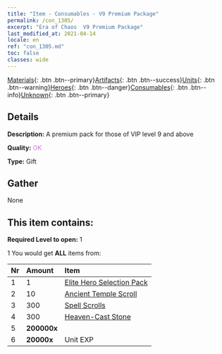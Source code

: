 ```yaml
---
title: "Item - Consumables - V9 Premium Package"
permalink: /con_1305/
excerpt: "Era of Chaos  V9 Premium Package"
last_modified_at: 2021-04-14
locale: en
ref: "con_1305.md"
toc: false
classes: wide
---
```

 [Materials](/Items/){: .btn .btn--primary}[Artifacts](/Items/Artifacts/){: .btn .btn--success}[Units](/Items/Units/){: .btn .btn--warning}[Heroes](/Items/Heroes/){: .btn .btn--danger}[Consumables](/Items/Consumables/){: .btn .btn--info}[Unknown](/Items/Unknown/){: .btn .btn--primary}

## Details
 **Description:** A premium pack for those of VIP level 9 and above

 **Quality:** <span style="color: #DA70D6">OK</span>

 **Type:** Gift

## Gather

  None

## This item contains:

 **Required Level to open:** 1

 1 You would get **ALL** items  from:

  | Nr | Amount |     Item    |
  |:---|:-------|:------------|
  | 1 | 1 | [Elite Hero Selection Pack](/Items/con_1317/) | 
  | 2 | 10 | [Ancient Temple Scroll](/Items/con_697/) | 
  | 3 | 300 | [Spell Scrolls](/Items/con_694/) | 
  | 4 | 300 | [Heaven-Cast Stone](/Items/art_188/) | 
  | 5 |  **200000x** | <i class="fas fa-coins"/> |  | 
  | 6 |  **20000x** | Unit EXP |  | 
